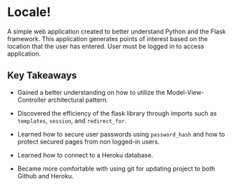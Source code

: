 # Locale!
A simple web application created to better understand Python and the Flask framework. This application generates points of interest based on the location that the user has entered. 
 User must be logged in to access application. 

## Key Takeaways
- Gained a better understanding on how to utilize the Model-View-Controller architectural pattern.

- Discovered the efficiency of the flask library through imports such as `templates`, `session`, and `redirect_for`.

- Learned how to secure user passwords using `password_hash` and how to protect secured pages from non logged-in users.
 
- Learned how to connect to a Heroku database. 

- Became more comfortable with using git for updating project to both Github and Heroku.
